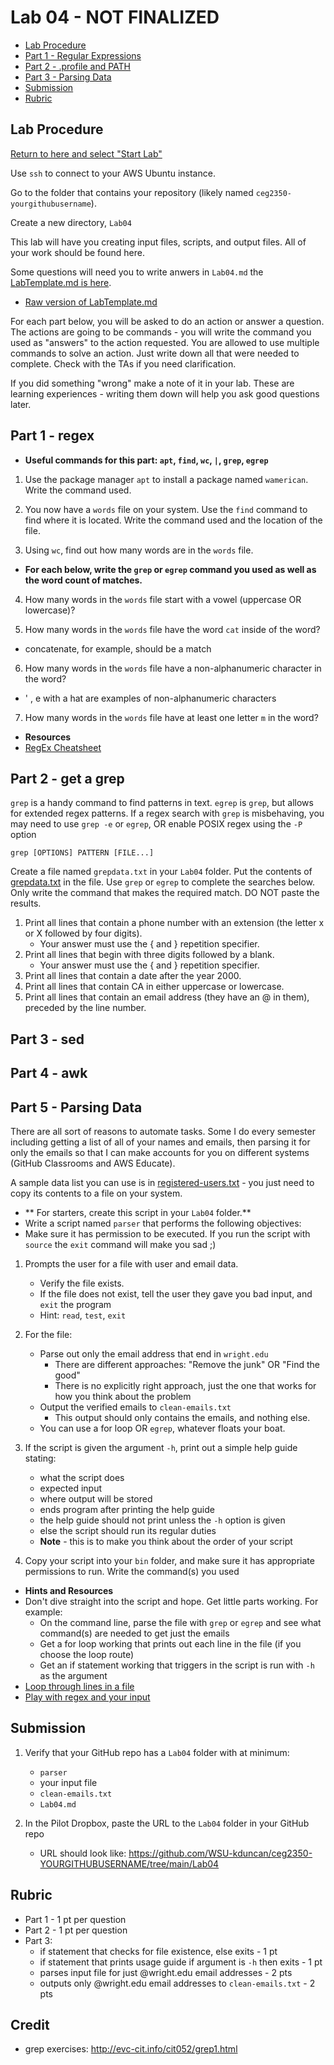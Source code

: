 # Lab 04 - NOT FINALIZED

- [Lab Procedure](#Lab-Procedure)
- [Part 1 - Regular Expressions](#Part-1---Regular-Expressions)
- [Part 2 - .profile and PATH](#Part-2---.profile-and-PATH)
- [Part 3 - Parsing Data](#Part-3---Parsing-Data)
- [Submission](#Submission)
- [Rubric](#Rubric)

## Lab Procedure

[Return to here and select "Start Lab"](https://awsacademy.instructure.com/courses/13249/modules/items/1136419)

Use `ssh` to connect to your AWS Ubuntu instance.

Go to the folder that contains your repository (likely named `ceg2350-yourgithubusername`).

Create a new directory, `Lab04`

This lab will have you creating input files, scripts, and output files. All of your work should be found here.

Some questions will need you to write anwers in `Lab04.md` the [LabTemplate.md is here](LabTemplate.md).

- [Raw version of LabTemplate.md](https://raw.githubusercontent.com/pattonsgirl/Spring2022-CEG2350/main/Labs/Lab04/LabTemplate.md)

For each part below, you will be asked to do an action or answer a question. The actions are going to be commands - you will write the command you used as "answers" to the action requested. You are allowed to use multiple commands to solve an action. Just write down all that were needed to complete. Check with the TAs if you need clarification.

If you did something "wrong" make a note of it in your lab. These are learning experiences - writing them down will help you ask good questions later.

## Part 1 - regex

- **Useful commands for this part: `apt`, `find`, `wc`, `|`, `grep`, `egrep`**

1. Use the package manager `apt` to install a package named `wamerican`. Write the command used.

2. You now have a `words` file on your system. Use the `find` command to find where it is located. Write the command used and the location of the file.

3. Using `wc`, find out how many words are in the `words` file.

- **For each below, write the `grep` or `egrep` command you used as well as the word count of matches.**

4. How many words in the `words` file start with a vowel (uppercase OR lowercase)?

5. How many words in the `words` file have the word `cat` inside of the word?

- concatenate, for example, should be a match

6. How many words in the `words` file have a non-alphanumeric character in the word?

- ' , e with a hat are examples of non-alphanumeric characters

7. How many words in the `words` file have at least one letter `m` in the word?

- **Resources**
- [RegEx Cheatsheet](http://web.mit.edu/hackl/www/lab/turkshop/slides/regex-cheatsheet.pdf)

## Part 2 - get a grep

`grep` is a handy command to find patterns in text. `egrep` is `grep`, but allows for extended regex patterns. If a regex search with `grep` is misbehaving, you may need to use `grep -e` or `egrep`, OR enable POSIX regex using the `-P` option

```
grep [OPTIONS] PATTERN [FILE...]
```

Create a file named `grepdata.txt` in your `Lab04` folder. Put the contents of [grepdata.txt](grepdata.txt) in the file. Use `grep` or `egrep` to complete the searches below. Only write the command that makes the required match. DO NOT paste the results.

1. Print all lines that contain a phone number with an extension (the letter x or X followed by four digits).
   - Your answer must use the \{ and \} repetition specifier.
2. Print all lines that begin with three digits followed by a blank.
   - Your answer must use the \{ and \} repetition specifier.
3. Print all lines that contain a date after the year 2000.
4. Print all lines that contain CA in either uppercase or lowercase.
5. Print all lines that contain an email address (they have an @ in them), preceded by the line number.

## Part 3 - sed

## Part 4 - awk

## Part 5 - Parsing Data

There are all sort of reasons to automate tasks. Some I do every semester including getting a list of all of your names and emails, then parsing it for only the emails so that I can make accounts for you on different systems (GitHub Classrooms and AWS Educate).

A sample data list you can use is in [registered-users.txt](registered-users.txt) - you just need to copy its contents to a file on your system.

- ** For starters, create this script in your `Lab04` folder.**
- Write a script named `parser` that performs the following objectives:
- Make sure it has permission to be executed. If you run the script with `source` the `exit` command will make you sad ;)

1. Prompts the user for a file with user and email data.

   - Verify the file exists.
   - If the file does not exist, tell the user they gave you bad input, and `exit` the program
   - Hint: `read`, `test`, `exit`

2. For the file:

   - Parse out only the email address that end in `wright.edu`
     - There are different approaches: "Remove the junk" OR "Find the good"
     - There is no explicitly right approach, just the one that works for how you think about the problem
   - Output the verified emails to `clean-emails.txt`
     - This output should only contains the emails, and nothing else.
   - You can use a for loop OR `egrep`, whatever floats your boat.

3. If the script is given the argument `-h`, print out a simple help guide stating:

   - what the script does
   - expected input
   - where output will be stored
   - ends program after printing the help guide
   - the help guide should not print unless the `-h` option is given
   - else the script should run its regular duties
   - **Note** - this is to make you think about the order of your script

4. Copy your script into your `bin` folder, and make sure it has appropriate permissions to run. Write the command(s) you used

- **Hints and Resources**
- Don't dive straight into the script and hope. Get little parts working. For example:
  - On the command line, parse the file with `grep` or `egrep` and see what command(s) are needed to get just the emails
  - Get a for loop working that prints out each line in the file (if you choose the loop route)
  - Get an if statement working that triggers in the script is run with `-h` as the argument
- [Loop through lines in a file](https://codefather.tech/blog/bash-loop-through-lines-file/)
- [Play with regex and your input](https://regex101.com/)

## Submission

1. Verify that your GitHub repo has a `Lab04` folder with at minimum:

   - `parser`
   - your input file
   - `clean-emails.txt`
   - `Lab04.md`

2. In the Pilot Dropbox, paste the URL to the `Lab04` folder in your GitHub repo
   - URL should look like: https://github.com/WSU-kduncan/ceg2350-YOURGITHUBUSERNAME/tree/main/Lab04

## Rubric

- Part 1 - 1 pt per question
- Part 2 - 1 pt per question
- Part 3:
  - if statement that checks for file existence, else exits - 1 pt
  - if statement that prints usage guide if argument is `-h` then exits - 1 pt
  - parses input file for just @wright.edu email addresses - 2 pts
  - outputs only @wright.edu email addresses to `clean-emails.txt` - 2 pts

## Credit

- grep exercises: http://evc-cit.info/cit052/grep1.html
